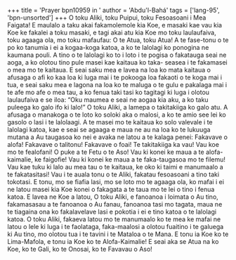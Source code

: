 +++
title = 'Prayer bpn10959 in '
author = 'Abdu'l-Bahá'
tags = ['lang-95', 'bpn-unsorted']
+++
O toku Aliki, toku Puipui, toku Fesoasoani i Mea Faigata!  E maulalo a taku akai fakamolemole kia Koe, e masaki kae vau kia Koe ke fakalei a toku masaki, e tagi akai atu kia Koe mo toku laulaufaiva, toku agaaga ola, mo toku mafaufau:
     O te Atua, toku Atua!  A te fase-tonu o te po ko tanumia i ei a kogaa-koga katoa, a ko te lalolagi ko ponogina ne kaumana pouli.  A tino o te lalolagi ko to i loto i te pogisa o fakatauga seai ne aoga, a ko olotou tino pule masei kae kaitaua ko taka- seasea i te fakamasei o mea mo te kaitaua.  E seai saku mea e lavea na loa ko mata kaitaua o afusaga o afi ko kaa loa ki luga mai i te pokooga loa fakaoti o te koga mai i tua, e seai saku mea e lagona na loa ko te maluga o te gulu e pakalaga mai i te afe mo afe o mea tau, a ko fenua taki tasi ko tagitagi ki luga i olotou laulaufaiva e se iloa:  “Oku maumea e seai ne aogaa kia aku, a ko taku puleega ko galo ifo ki lalo!”
     O toku Aliki, a lamepa o takitakiiga ko galo atu.  A afusaga o manakoga o te loto ko soloki aka o malosi, a ko te amio see lei ko gasolo o lasi i te lalolaagi.  A te masei mo te kaitaua ko solo valevale i te lalolagi katoa, kae e seai se agaaga e maua ne au na loa ko te lukuuga mutana a Au taugasoa ko nei e avaka ne latou a te kalaga penei:
     Fakavave o alofa! Fakavave o talitonu! Fakavave o foai! Te takitakiiga ka vau!
     Vau koe mo te fealofani! O puke a te Fetu o te Aso!  Vau ki konei ke maua a te alofa-kaimalie, ke faigofie!  Vau ki konei ke maua a te faka-taugasoa mo te filemu!
     Vau kae tuku ki lalo au mea tau o te kaitaua, ke oko ki taimi e manumaalo a te fakatasitasi!  Vau i te auala tonu o te Aliki, fakatau fesoasoani a tino taki tokotasi.
     E tonu, mo se fiafia lasi, mo se loto mo te agaaga ola, ko mafai i ei ne latou masei kia Koe konei o fakagata a te taua mo te lei o tino i fenua katoa.  E lavea ne Koe a latou, O toku Aliki, e fanoanoa i loimata o Au tino, fakamasasau a te fanoanoa o Au fanau, fanoanoa tasi mo tagata, maua ne te tiagaina ona ko fakalavelave lasi e pokotia i ei e tino katoa o te lalolagi katoa.
     O toku Aliki, fakaeva latou mo te manumaalo ko te mea ke mafai ne latou o lele ki luga i te faolataga, faka-maalosi a olotou fuaitino i te galuega ki Au tino, mo olotou tua i te tavini i te Mataloa o te Mana.
     E tonu ia Koe ko te Lima-Mafola, e tonu ia Koe ko te Alofa-Kaimalie!  E seai aka se Atua na ko Koe, ko te Gali, ko te Onosai, ko te Favavau o Aso!
